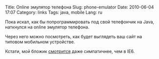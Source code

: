 Title: Online эмулятор телефона
Slug: phone-emulator
Date: 2010-06-04 17:07
Category: links
Tags: java, mobile
Lang: ru

Пока искал, как бы попрограммировать под свой телефончик на Java, наткнулся на
online эмулятор телефона.

Через него можно посмотреть, как будет выглядеть ваш сайт на типовом мобильном
устройстве.

Кстати, мой бложик [смотрится][1] даже симпатичнее, чем в IE6.

[1]: http://emulator.mtld.mobi/emulator.php?webaddress=svetlyak.ru&emulator=sonyK750&Submit=Submit
